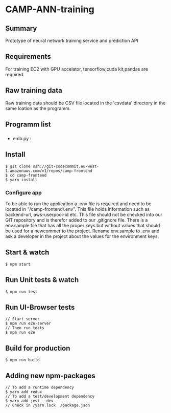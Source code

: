 # CAMP-ANN-training

## Summary
Prototype of neural network training service and prediction API

## Requirements

For training EC2 with GPU accelator, tensorflow,cuda kit,pandas are required. 

## Raw training data

Raw training data should be CSV file located in the 'csvdata' directory in the same loation as the programm. 

## Programm list
### 
* emb.py :


## Install

    $ git clone ssh://git-codecommit.eu-west-1.amazonaws.com/v1/repos/camp-frontend
    $ cd camp-frontend
    $ yarn install

### Configure app

To be able to run the application a .env file is required and need to be located in "/camp-frontend/.env". This file holds information such as backend-url, aws-userpool-id etc. This file should not be checked into our GIT repository and is therefor added to our .gitignore file. There is a env.sample file that has all the proper keys but without values that should be used for a newcommer to the project. Rename env.sample to .env and ask a developer in the project about the values for the environment keys.

## Start & watch

	$ npm start
	
## Run Unit tests & watch
	$ npm run test

## Run UI-Browser tests
	// Start server
	$ npm run e2e-server
	// Then run tests
	$ npm run e2e

## Build for production

    $ npm run build

## Adding new npm-packages
	// To add a runtime dependency
	$ yarn add redux
	// To add a test/development dependency
	$ yarn add jest --dev
	// Check in /yarn.lock  /package.json

